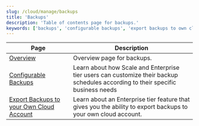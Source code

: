 ```yaml
---
slug: /cloud/manage/backups
title: 'Backups'
description: 'Table of contents page for backups.'
keywords: ['backups', 'configurable backups', 'export backups to own cloud']
---
```


| Page                                                                                                      | Description                                                                                                                     |
|-----------------------------------------------------------------------------------------------------------|---------------------------------------------------------------------------------------------------------------------------------|
| [Overview](./overview.md)                                                                                 | Overview page for backups.                                                                                                      |
| [Configurable Backups](./configurable-backups.md)                                                         | Learn about how Scale and Enterprise tier users can customize their backup schedules according to their specific business needs |
| [Export Backups to your Own Cloud Account](./backups-to-own-cloud/export-backups-to-own-cloud-account.md) | Learn about an Enterprise tier feature that gives you the ability to export backups to your own cloud account.                  |
